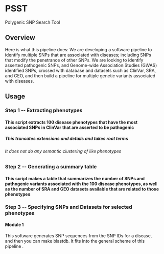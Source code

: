 # PSST
Polygenic SNP Search Tool

## Overview

Here is what this pipeline does: We are developing a software pipeline to identify multiple SNPs that are associated with diseases; including SNPs that modify the penetrance of other SNPs. We are looking to identify asserted pathogenic SNPs, and Genome-wide Association Studies (GWAS) identified SNPs, crossed with database and datasets such as ClinVar, SRA, and GEO, and then build a pipeline for multiple genetic variants associated with diseases.


## Usage

### Step 1 -- Extracting phenotypes

#### This script extracts 100 disease phenotypes that have the most associated SNPs in ClinVar that are asserted to be pathogenic

##### This truncates extensions and details and takes root terms

###### It does not do any semantic clustering of like phenotypes

### Step 2 -- Generating a summary table

#### This script makes a table that summarizes the number of SNPs and pathogenic variants associated with the 100 disease phenotypes, as well as the number of SRA and GEO datasets available that are related to those phenotypes

### Step 3 -- Specifying SNPs and Datasets for selected phenotypes 

#### Module 1

This software generates SNP sequences from the SNP IDs for a disease, and then you can make blastdb.  It fits into the general scheme of this pipeline <here>.  
